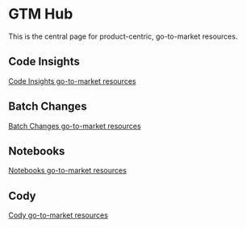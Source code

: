 # GTM Hub

This is the central page for product-centric, go-to-market resources.

## Code Insights

[Code Insights go-to-market resources](../../engineering/teams/search-suite/code-insights/go_to_market.md)

## Batch Changes

[Batch Changes go-to-market resources](../../engineering/teams/search-suite/batch-changes/go-to-market/index.md)

## Notebooks

[Notebooks go-to-market resources](notebooks_gtm.md)

## Cody

[Cody go-to-market resources](../../engineering/teams/cody/cody-marketing.md)
